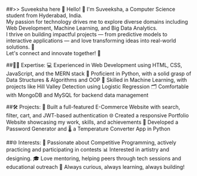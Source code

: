 ##>> Suveeksha here 👋
Hello! 👋 I'm Suveeksha, a Computer Science student from Hyderabad, India.  
My passion for technology drives me to explore diverse domains including Web Development, Machine Learning, and Big Data Analytics.  
I thrive on building impactful projects — from predictive models to interactive applications — and love transforming ideas into real-world solutions. 🚀    
Let's connect and innovate together! 🌟

##👩‍💻 Expertise:
💻 Experienced in Web Development using HTML, CSS, JavaScript, and the MERN stack
🐍 Proficient in Python, with a solid grasp of Data Structures & Algorithms and OOP
🧠 Skilled in Machine Learning, with projects like Hill Valley Detection using Logistic Regression
🗂️ Comfortable with MongoDB and MySQL for backend data management

##🛠️ Projects:
🛒 Built a full-featured E-Commerce Website with search, filter, cart, and JWT-based authentication
🌐 Created a responsive Portfolio Website showcasing my work, skills, and achievements
🔐 Developed a Password Generator and 🌡️ a Temperature Converter App in Python

##🌐 Interests:
🏁 Passionate about Competitive Programming, actively practicing and participating in contests
📊 Interested in artistry and designing.
🎓 Love mentoring, helping peers through tech sessions and educational outreach
🧩 Always curious, always learning, always building!


